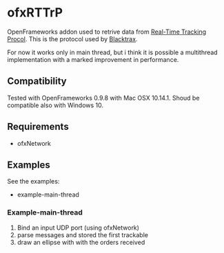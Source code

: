 # ofxRTTrP

OpenFrameworks addon used to retrive data from [Real-Time Tracking Procol](https://rttrp.github.io/RTTrP-Wiki/index.html). This is the protocol used by [Blacktrax](https://Blacktrax.cast-soft.com/).

For now it works only in main thread, but i think it is possible a multithread implementation  with a marked improvement in performance.



## Compatibility

Tested with OpenFrameworks 0.9.8 with Mac OSX 10.14.1. Shoud be compatible also with Windows 10.

## Requirements
- ofxNetwork

## Examples
See the examples:
- example-main-thread

### Example-main-thread
1) Bind an input UDP port (using ofxNetwork)
2) parse messages and stored the first trackable
3) draw an ellipse with with the orders received
